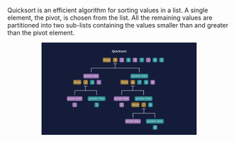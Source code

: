Quicksort is an efficient algorithm for sorting values in a list. A single element, the pivot, is chosen from the list.
All the remaining values are partitioned into two sub-lists containing the values smaller than and greater than the pivot element.


<p align="center">
  <img src="quicksort.png" width="350" title="Quick Sort">
  
</p>
